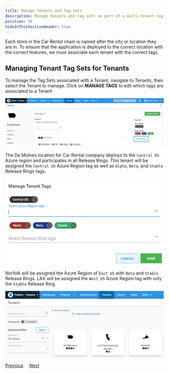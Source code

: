 ```yaml
---
title: Manage Tenants and Tag sets
description: Manage tenants and tag sets as part of a multi-tenant region setup in Octopus Deploy.
position: 30
hideInThisSectionHeader: true
---
```

Each store in the Car Rental chain is named after the city or location they are in.  To ensure that the application is deployed to the correct location with the correct features, we must associate each tenant with the correct tags.

## Managing Tenant Tag Sets for Tenants
To manage the Tag Sets associated with a Tenant, navigate to Tenants, then select the Tenant to manage.  Click on **MANAGE TAGS** to edit which tags are associated to a Tenant

![](images/tenant-manage-tags.png "width=500")

The De Moines location for Car Rental company deploys to the `Central US` Azure region and participates in all Release Rings.  This tenant will be assigned the `Central US` Azure Region tag as well as `Alpha`, `Beta`, and `Stable` Release Rings tags.

![](images/demoines-tags.png "width=500")

Norfolk will be assigned the Azure Region of `East US` with `Beta` and `Stable` Release Rings.  LAX will be assigned the `West US` Azure Region tag with only the `Stable` Release Ring.

![](images/car-rental-tenants.png "width=500")

<span><a class="btn btn-secondary" href="/docs/tenants/guides/multi-tenant-region/creating-tenant-tags">Previous</a></span>&nbsp;&nbsp;&nbsp;&nbsp;&nbsp;<span><a class="btn btn-success" href="/docs/tenants/guides/multi-tenant-region/assigning-tenants-to-infrastructure">Next</a></span>